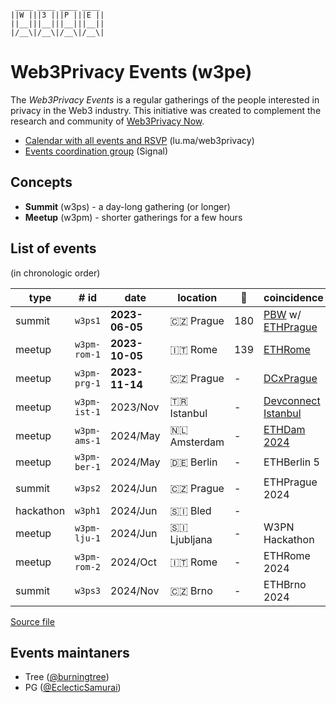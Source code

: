 <!--
!!!!!!!!!!!!!!!!!!!!!!!!!!!!!!!!!!!!!!!!!
DO NOT EDIT THIS FILE DIRECLY
EDIT "./README.tpl.eta" INSTEAD
!!!!!!!!!!!!!!!!!!!!!!!!!!!!!!!!!!!!!!!!!
-->

```
 ____ ____ ____ ____ 
||W |||3 |||P |||E ||
||__|||__|||__|||__||
|/__\|/__\|/__\|/__\|
```

# Web3Privacy Events (w3pe)

The _Web3Privacy Events_ is a regular gatherings of the people interested in
privacy in the Web3 industry. This initiative was created to complement the
research and community of [Web3Privacy Now](https://web3privacy.info).

- [Calendar with all events and RSVP](https://lu.ma/web3privacy) (lu.ma/web3privacy)
- [Events coordination group](https://signal.group/#CjQKIBe2MFvE_lFDDaKbbLQkV9f6JnyKruZMof2tnnC-r74AEhC3daqvW8JEfSDvcWESqAQt) (Signal)

## Concepts

- **Summit** (w3ps) - a day-long gathering (or longer)
- **Meetup** (w3pm) - shorter gatherings for a few hours

## List of events

(in chronologic order)

| type | # id | date | location | 👥  | coincidence | dri | links |
| --- | --- | --- | --- | --- | --- | --- | --- |
| summit | `w3ps1` | **2023-06-05** | 🇨🇿 Prague | 180 | [PBW](https://prgblockweek.com/) w/ [ETHPrague](https://ethprague.com/) | Tree | [web](https://prague.web3privacy.info/), [git](https://github.com/web3privacy/w3ps1) |
| meetup | `w3pm-rom-1` | **2023-10-05** | 🇮🇹 Rome | 139 | [ETHRome](https://ethrome.org/) | PG | [web](https://lu.ma/web3privacynow_rome) |
| meetup | `w3pm-prg-1` | **2023-11-14** | 🇨🇿 Prague | - | [DCxPrague](https://dcxprague.org/) | Tree | [web](https://lu.ma/w3pm-prg1) |
| meetup | `w3pm-ist-1` | 2023/Nov | 🇹🇷 Istanbul | - | [Devconnect Istanbul](https://devconnect.org/) | - |  |
| meetup | `w3pm-ams-1` | 2024/May | 🇳🇱 Amsterdam | - | [ETHDam 2024](https://www.ethdam.com/) | - |  |
| meetup | `w3pm-ber-1` | 2024/May | 🇩🇪 Berlin | - | ETHBerlin 5 | - |  |
| summit | `w3ps2` | 2024/Jun | 🇨🇿 Prague | - | ETHPrague 2024 | - |  |
| hackathon | `w3ph1` | 2024/Jun | 🇸🇮 Bled | - |  | - |  |
| meetup | `w3pm-lju-1` | 2024/Jun | 🇸🇮 Ljubljana | - | W3PN Hackathon | - |  |
| meetup | `w3pm-rom-2` | 2024/Oct | 🇮🇹 Rome | - | ETHRome 2024 | - |  |
| summit | `w3ps3` | 2024/Nov | 🇨🇿 Brno | - | ETHBrno 2024 | - |  |

[Source file](./events/events.yaml)

## Events maintaners

- Tree ([@burningtree](https://github.com/burningtree))
- PG ([@EclecticSamurai](https://github.com/EclecticSamurai))
